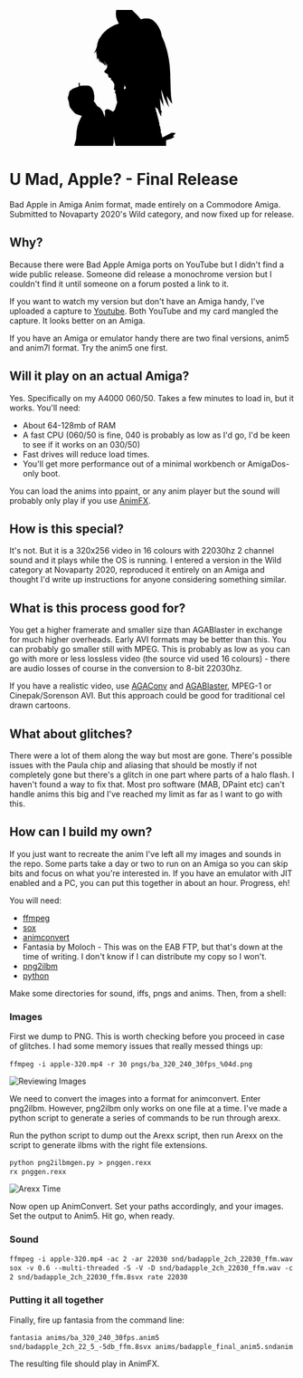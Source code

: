 ![U Mad, Apple?](pngs/ba_320_240_30fps_0268.png)

# U Mad, Apple? - Final Release
Bad Apple in Amiga Anim format, made entirely on a Commodore Amiga. Submitted to Novaparty 2020's Wild category, and now fixed up for release.

## Why?

Because there were Bad Apple Amiga ports on YouTube but I didn't find a wide public release. Someone did release a monochrome version but I couldn't find it until someone on a forum posted a link to it.

If you want to watch my version but don't have an Amiga handy, I've uploaded a capture to [Youtube](https://www.youtube.com/watch?v=aloO3jYbc0c). Both YouTube and my card mangled the capture. It looks better on an Amiga.

If you have an Amiga or emulator handy there are two final versions, anim5 and anim7l format. Try the anim5 one first.

## Will it play on an actual Amiga?

Yes. Specifically on my A4000 060/50. Takes a few minutes to load in, but it works. You'll need:

* About 64-128mb of RAM
* A fast CPU (060/50 is fine, 040 is probably as low as I'd go, I'd be keen to see if it works on an 030/50)
* Fast drives will reduce load times.
* You'll get more performance out of a minimal workbench or AmigaDos-only boot.

You can load the anims into ppaint, or any anim player but the sound will probably only play if you use [AnimFX](http://aminet.net/package/gfx/show/AnimFX).

## How is this special?

It's not. But it is a 320x256 video in 16 colours with 22030hz 2 channel sound and it plays while the OS is running. I entered a version in the Wild category at Novaparty 2020, reproduced it entirely on an Amiga and thought I'd write up instructions for anyone considering something similar.

## What is this process good for?

You get a higher framerate and smaller size than AGABlaster in exchange for much higher overheads. Early AVI formats may be better than this. You can probably go smaller still with MPEG. This is probably as low as you can go with more or less lossless video (the source vid used 16 colours) - there are audio losses of course in the conversion to 8-bit 22030hz.

If you have a realistic video, use [AGAConv](http://mschordan.github.io/amiga/agaconv.html) and [AGABlaster](http://mschordan.github.io/amiga/agablaster.html), MPEG-1 or Cinepak/Sorenson AVI. But this approach could be good for traditional cel drawn cartoons.

## What about glitches?

There were a lot of them along the way but most are gone. There's possible issues with the Paula chip and aliasing that should be mostly if not completely gone but there's a glitch in one part where parts of a halo flash. I haven't found a way to fix that. Most pro software (MAB, DPaint etc) can't handle anims this big and I've reached my limit as far as I want to go with this.

## How can I build my own?

If you just want to recreate the anim I've left all my images and sounds in the repo. Some parts take a day or two to run on an Amiga so you can skip bits and focus on what you're interested in. If you have an emulator with JIT enabled and a PC, you can put this together in about an hour. Progress, eh!

You will need:

* [ffmpeg](http://aminet.net/package/gfx/conv/ffmpeg-git7df9937-m68k)
* [sox](http://aminet.net/package/mus/play/sox-14.3.1-m68k)
* [animconvert](http://aminet.net/package/gfx/conv/AnimConvert)
* Fantasia by Moloch - This was on the EAB FTP, but that's down at the time of writing. I don't know if I can distribute my copy so I won't.
* [png2ilbm](http://bgafc.t-hosting.hu/prgv.php?p=2)
* [python](http://aminet.net/package/dev/gg/python2.4-m68k-amigaos)

Make some directories for sound, iffs, pngs and anims. Then, from a shell:

### Images

First we dump to PNG. This is worth checking before you proceed in case of glitches. I had some memory issues that really messed things up:

```ffmpeg -i apple-320.mp4 -r 30 pngs/ba_320_240_30fps_%04d.png```

![Reviewing Images](./repo_images/reviewing_imgs.png)

We need to convert the images into a format for animconvert. Enter png2ilbm. However, png2ilbm only works on one file at a time. I've made a python script to generate a series of commands to be run through arexx.

Run the python script to dump out the Arexx script, then run Arexx on the script to generate ilbms with the right file extensions.

```
python png2ilbmgen.py > pnggen.rexx
rx pnggen.rexx
```

![Arexx Time](./repo_images/arexx.jpg)

Now open up AnimConvert. Set your paths accordingly, and your images. Set the output to Anim5. Hit go, when ready.

### Sound

```
ffmpeg -i apple-320.mp4 -ac 2 -ar 22030 snd/badapple_2ch_22030_ffm.wav
sox -v 0.6 --multi-threaded -S -V -D snd/badapple_2ch_22030_ffm.wav -c 2 snd/badapple_2ch_22030_ffm.8svx rate 22030
```

### Putting it all together

Finally, fire up fantasia from the command line:

```
fantasia anims/ba_320_240_30fps.anim5 snd/badapple_2ch_22_5_-5db_ffm.8svx anims/badapple_final_anim5.sndanim
```

The resulting file should play in AnimFX.